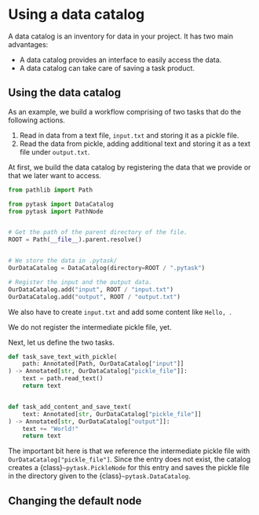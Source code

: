 # Using a data catalog

A data catalog is an inventory for data in your project. It has two main advantages:

- A data catalog provides an interface to easily access the data.
- A data catalog can take care of saving a task product.

## Using the data catalog

As an example, we build a workflow comprising of two tasks that do the following
actions.

1. Read in data from a text file, `input.txt` and storing it as a pickle file.
1. Read the data from pickle, adding additional text and storing it as a text file under
   `output.txt`.

At first, we build the data catalog by registering the data that we provide or that we
later want to access.

```python
from pathlib import Path

from pytask import DataCatalog
from pytask import PathNode


# Get the path of the parent directory of the file.
ROOT = Path(__file__).parent.resolve()


# We store the data in .pytask/
OurDataCatalog = DataCatalog(directory=ROOT / ".pytask")

# Register the input and the output data.
OurDataCatalog.add("input", ROOT / "input.txt")
OurDataCatalog.add("output", ROOT / "output.txt")
```

We also have to create `input.txt` and add some content like `Hello, `.

We do not register the intermediate pickle file, yet.

Next, let us define the two tasks.

```python
def task_save_text_with_pickle(
    path: Annotated[Path, OurDataCatalog["input"]]
) -> Annotated[str, OurDataCatalog["pickle_file"]]:
    text = path.read_text()
    return text


def task_add_content_and_save_text(
    text: Annotated[str, OurDataCatalog["pickle_file"]]
) -> Annotated[str, OurDataCatalog["output"]]:
    text += "World!"
    return text
```

The important bit here is that we reference the intermediate pickle file with
`OurDataCatalog["pickle_file"]`. Since the entry does not exist, the catalog creates a
{class}`~pytask.PickleNode` for this entry and saves the pickle file in the directory
given to the {class}`~pytask.DataCatalog`.

## Changing the default node
